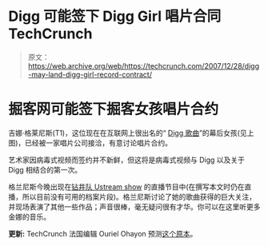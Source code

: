 # Digg 可能签下 Digg Girl 唱片合同 TechCrunch

> 原文：<https://web.archive.org/web/https://techcrunch.com/2007/12/28/digg-may-land-digg-girl-record-contract/>

# 掘客网可能签下掘客女孩唱片合约

吉娜·格莱尼斯(T1)，这位现在在互联网上很出名的“ [Digg 歌曲](https://web.archive.org/web/20230216121529/https://techcrunch.com/2007/12/23/digg-the-song/)”的幕后女孩(见上图)，已经被一家唱片公司接洽，有意讨论唱片合约。

艺术家因病毒式视频而签约并不新鲜，但这将是病毒式视频与 Digg 以及关于 Digg 相结合的第一次。

格兰尼斯今晚出现在[钻井队 Ustream show](https://web.archive.org/web/20230216121529/http://www.ustream.tv/channel/the-drill-down) 的直播节目中(在撰写本文时仍在直播，所以目前没有可用的档案片段)。格兰尼斯讨论了她的歌曲获得的巨大关注，并现场表演了其他一些作品；声音很棒，毫无疑问很有才华。你可以在这里听更多金娜的音乐。

**更新:** TechCrunch 法国编辑 Ouriel Ohayon 预测[这个原本](https://web.archive.org/web/20230216121529/http://digg.com/music/Digg_May_Land_Digg_Girl_Record_Contract)。